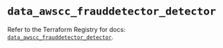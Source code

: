 # `data_awscc_frauddetector_detector`

Refer to the Terraform Registry for docs: [`data_awscc_frauddetector_detector`](https://registry.terraform.io/providers/hashicorp/awscc/0.70.0/docs/data-sources/frauddetector_detector).
